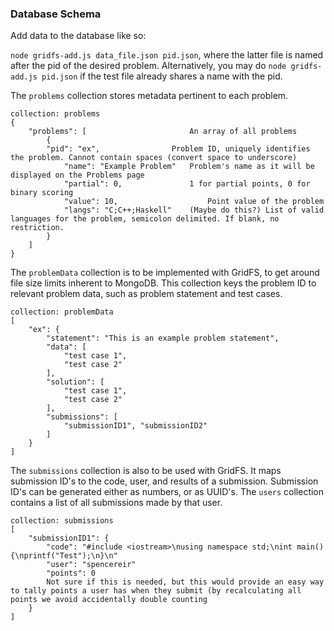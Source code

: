 ### Database Schema

Add data to the database like so:

`node gridfs-add.js data_file.json pid.json`, where the latter file is named after the pid of the desired problem. Alternatively, you may do `node gridfs-add.js pid.json` if the test file already shares a name with the pid.

The `problems` collection stores metadata pertinent to each problem.

```
collection: problems
{
	"problems": [						An array of all problems
    	{								
		"pid": "ex",                Problem ID, uniquely identifies the problem. Cannot contain spaces (convert space to underscore)
            "name": "Example Problem"   Problem's name as it will be displayed on the Problems page
            "partial": 0,			    1 for partial points, 0 for binary scoring
            "value": 10,				    Point value of the problem
            "langs": "C;C++;Haskell"	(Maybe do this?) List of valid languages for the problem, semicolon delimited. If blank, no restriction.
    	}
	]
}
```

The `problemData` collection is to be implemented with GridFS, to get around file size limits inherent to MongoDB. This collection keys the problem ID to relevant problem data, such as problem statement and test cases.
```
collection: problemData
[
	"ex": {
		"statement": "This is an example problem statement",
        "data": [
        	"test case 1",
            "test case 2"
		],
        "solution": [
        	"test case 1",
            "test case 2"
		],
        "submissions": [
        	"submissionID1", "submissionID2"
        ]
	}
]
```

The `submissions` collection is also to be used with GridFS. It maps submission ID's to the code, user, and results of a submission. Submission ID's can be generated either as numbers, or as UUID's. The `users` collection contains a list of all submissions made by that user.
```
collection: submissions
[
	"submissionID1": {
    	"code": "#include <iostream>\nusing namespace std;\nint main() {\nprintf("Test");\n}\n"
        "user": "spencereir"
        "points": 0				
        Not sure if this is needed, but this would provide an easy way to tally points a user has when they submit (by recalculating all points we avoid accidentally double counting
    }
]
```
